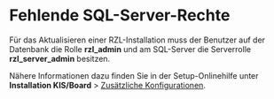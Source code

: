 
# Fehlende SQL-Server-Rechte

Für das Aktualisieren einer RZL-Installation muss der Benutzer auf der Datenbank die Rolle **rzl_admin** und am SQL-Server die Serverrolle **rzl_server_admin** besitzen.

Nähere Informationen dazu finden Sie in der Setup-Onlinehilfe unter  
**Installation KIS/Board** > [Zusätzliche Konfigurationen](https://hilfe.rzlsoftware.at/setup/installation-kis-board/#zusatzliche-konfigurationen-optional).